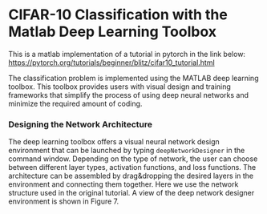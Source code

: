 # CIFAR-10 Classification with the Matlab Deep Learning Toolbox
This is a matlab implementation of a tutorial in pytorch in the link below:
https://pytorch.org/tutorials/beginner/blitz/cifar10_tutorial.html

The classification problem is implemented using the MATLAB deep learning toolbox. This toolbox provides users with visual design and training frameworks that simplify the process of using deep neural networks and minimize the required amount of coding. 
### Designing the Network Architecture
The deep learning toolbox offers a visual neural network design environment that can be launched by typing `deepNetworkDesigner` in the command window.
Depending on the type of network, the user can choose between different layer types, activation functions, and loss functions. The architecture can be assembled by drag&dropping the desired layers in the environment and connecting them together. Here we use the network structure used in the original tutorial. A view of the deep network designer environment is shown in Figure 7.  
